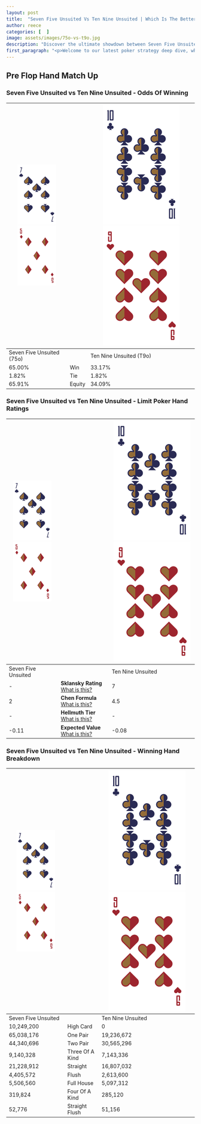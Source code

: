 ```yaml
---
layout: post
title:  "Seven Five Unsuited Vs Ten Nine Unsuited | Which Is The Better Hand In Poker? A Complete Guide"
author: reece
categories: [  ]
image: assets/images/75o-vs-t9o.jpg
description: "Discover the ultimate showdown between Seven Five Unsuited and Ten Nine Unsuited in poker! Uncover the odds, strategies, and scenarios where one hand triumphs over the other. Get ready to up your poker game with this thrilling analysis."
first_paragraph: "<p>Welcome to our latest poker strategy deep dive, where we're pitting two distinct hands against each other in a high-stakes showdown: Seven Five Unsuited vs Ten Nine Unsuited.</p><p>In the dynamic world of poker, every decision counts, and knowing which hand holds the upper hand is key to your success at the table.</p><p>In this article, we'll dissect these two hands, explore the scenarios where one dominates the other, and equip you with the knowledge to make strategic choices that can tip the odds in your favor.</p><p>Get ready to unravel the intriguing dynamics of these poker hands and elevate your game to new heights.</p>"
---
```




[comment]: # (sp0)

## Pre Flop Hand Match Up

<div class="table hand-ratings" markdown="1"> 



### Seven Five Unsuited vs Ten Nine Unsuited - Odds Of Winning


    
| ![image info](assets/images/hand1/7.png) ![image info](assets/images/hand1/5o.png) |  | ![image info](assets/images/hand2/T.png) ![image info](assets/images/hand2/9o.png) |
| -------- | -------- | -------- |
| Seven Five Unsuited (75o) |  | Ten Nine Unsuited (T9o) |
| 65.00% | Win | 33.17% |
| 1.82% | Tie | 1.82% |
| 65.91% | Equity | 34.09% |




[comment]: # (sp1)



### Seven Five Unsuited vs Ten Nine Unsuited - Limit Poker Hand Ratings


    
| ![image info](assets/images/hand1/7.png) ![image info](assets/images/hand1/5o.png) |  | ![image info](assets/images/hand2/T.png) ![image info](assets/images/hand2/9o.png) |
| -------- | -------- | -------- |
| Seven Five Unsuited |  | Ten Nine Unsuited |
| - | **Sklansky Rating** [What is this?](/sklansky-rating-explained) | 7 |
| 2 | **Chen Formula** [What is this?](/chen-formula-explained) | 4.5 |
| - | **Hellmuth Tier** [What is this?](/Hellmuth-tier-explained) | - |
| -0.11 | **Expected Value** [What is this?](/expected-value-explained) | -0.08 |




[comment]: # (sp2)



### Seven Five Unsuited vs Ten Nine Unsuited - Winning Hand Breakdown


    
| ![image info](assets/images/hand1/7.png) ![image info](assets/images/hand1/5o.png) |  | ![image info](assets/images/hand2/T.png) ![image info](assets/images/hand2/9o.png) |
| -------- | -------- | -------- |
| Seven Five Unsuited |  | Ten Nine Unsuited |
| 10,249,200 | High Card | 0 |
| 65,038,176 | One Pair | 19,236,672 |
| 44,340,696 | Two Pair | 30,565,296 |
| 9,140,328 | Three Of A Kind | 7,143,336 |
| 21,228,912 | Straight | 16,807,032 |
| 4,405,572 | Flush | 2,613,600 |
| 5,506,560 | Full House | 5,097,312 |
| 319,824 | Four Of A Kind | 285,120 |
| 52,776 | Straight Flush | 51,156 |




[comment]: # (sp3)



</div>

[comment]: # (sp4)



[comment]: # (sp5)

